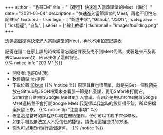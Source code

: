 +++
author = "毛哥EM"
title = "【捷徑】快速進入當節課堂的Meet（備份）"
date = "2021-06-04"
description = "快速進入當節課堂的Meet，再也不用怕忘記課表"
featured = true
tags = [
    "衛道中學",
    "Github",
    "JSON",
]
categories = [
    "ios捷徑",
    "自製",
]
series = ["線上教學"]
thumbnail = "images/building.png"
+++

透過這個捷徑快速進入當節課堂的Meet，再也不用怕忘記課表
<!--more-->
記得在國二在家上課的時候常常忘記記課表及找不到Meet代碼，或著是來不及再去Classroom找，因此我做了這個捷徑。<br />
{{% notice info "203 M" %}}
* 開發者:毛哥EM(我)
* 軟體類型:ios捷徑
* 下載位置:[iCloud](https://www.icloud.com/shortcuts/154933bcaf8145dba8ec955f8695503d)
{{% /notice %}}
原理其實也很簡單，就是先Get一個我預先放在Github的JSON檔案來查看那一節是什麼課，再用Safari來打開它。Safari會自動開啟Google Meet並加入會議。有趣的是用Chrome開啟Google Meet連結並不會打開Google Meet
我覺得以我當時的設計得不錯，所以把檔案保留下來。
{{% notice tip "注意事項" %}}
* 但是這是當時的課程所以現在無法運作，但你可以下載下來做修改。
* 如果手機說無法加入不受信任的捷徑，請使用這裡提供的方法。
* 你也可以用Siri執行這個捷徑。 
{{% /notice %}}
